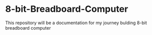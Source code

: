 # 8-bit-Breadboard-Computer
This repository will be a documentation for my journey bulding 8-bit breadboard computer 
